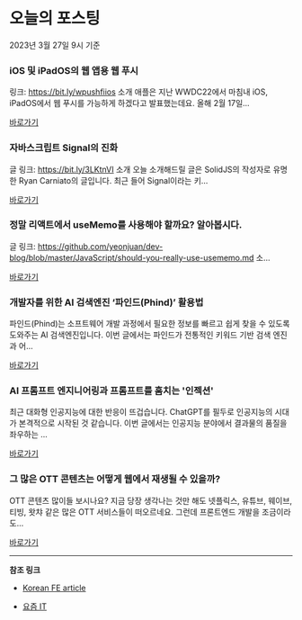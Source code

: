 # 오늘의 포스팅 
2023년 3월 27일 9시 기준 

###  iOS 및 iPadOS의 웹 앱용 웹 푸시 

 링크: https://bit.ly/wpushfiios 소개 애플은 지난 WWDC22에서 마침내 iOS, iPadOS에서 웹 푸시를 가능하게 하겠다고 발표했는데요. 올해 2월 17일... 

 [바로가기](https://kofearticle.substack.com/p/korean-fe-article-ios-ipados) 

###  자바스크립트 Signal의 진화 

 글 링크: https://bit.ly/3LKtnVI 소개 오늘 소개해드릴 글은 SolidJS의 작성자로 유명한 Ryan Carniato의 글입니다. 최근 들어 Signal이라는 키... 

 [바로가기](https://kofearticle.substack.com/p/korean-fe-article-signal) 

###  정말 리액트에서 useMemo를 사용해야 할까요? 알아봅시다. 

 글 링크: https://github.com/yeonjuan/dev-blog/blob/master/JavaScript/should-you-really-use-usememo.md 소... 

 [바로가기](https://kofearticle.substack.com/p/korean-fe-article-usememo) 

### 개발자를 위한 AI 검색엔진 ‘파인드(Phind)’ 활용법 

 파인드(Phind)는 소프트웨어 개발 과정에서 필요한 정보를 빠르고 쉽게 찾을 수 있도록 도와주는 AI 검색엔진입니다. 이번 글에서는 파인드가 전통적인 키워드 기반 검색 엔진과 어... 

 [바로가기](https://yozm.wishket.com/magazine/detail/1944/) 

### AI 프롬프트 엔지니어링과 프롬프트를 훔치는 '인젝션' 

 최근 대화형 인공지능에 대한 반응이 뜨겁습니다. ChatGPT를 필두로 인공지능의 시대가 본격적으로 시작된 것 같습니다. 이번 글에서는 인공지능 분야에서 결과물의 품질을 좌우하는 ... 

 [바로가기](https://yozm.wishket.com/magazine/detail/1939/) 

### 그 많은 OTT 콘텐츠는 어떻게 웹에서 재생될 수 있을까? 

 OTT 콘텐츠 많이들 보시나요? 지금 당장 생각나는 것만 해도 넷플릭스, 유튜브, 웨이브, 티빙, 왓챠 같은 많은 OTT 서비스들이 떠오르네요. 그런데 프론트엔드 개발을 조금이라도... 

 [바로가기](https://yozm.wishket.com/magazine/detail/1934/) 

---

**참조 링크**

- [Korean FE article](https://kofearticle.substack.com) 

- [요즘 IT](https://yozm.wishket.com/magazine) 


